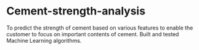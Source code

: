 # Cement-strength-analysis
To predict the strength of cement based on various features to enable the customer to focus on important contents of cement. Built and tested Machine Learning algorithms.
